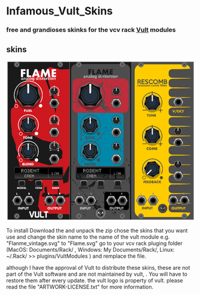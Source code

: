 # Infamous_Vult_Skins
### free and grandioses skinks for the vcv rack [Vult](https://modlfo.github.io/VultModules/) modules 
## skins 
![alt text](https://raw.githubusercontent.com/infamedavid/infamous_vult_skins/master/preview.png "preview")

To install Download the and  unpack the zip  chose the skins that you want use and change the skin name to the name of the vult module e.g. "Flanme_vintage.svg" to "Flame.svg" go to your vcv rack pluging folder (MacOS: Documents/Rack/ , Windows: My Documents/Rack/, Linux: ~/.Rack/ >> plugins/VultModules ) and remplace the file.

although I have the approval of Vult to distribute these skins, these are not part of the Vult software and are not maintained by vult, . You will have to restore them after every update. the vult logo is property of vult. please read the file "ARTWORK-LICENSE.txt" for more information.
